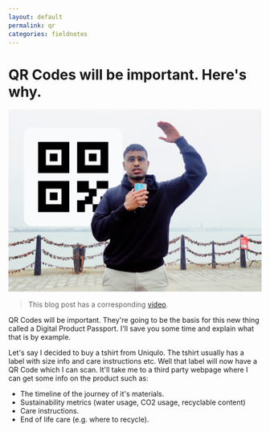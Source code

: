 ```yaml
---
layout: default
permalink: qr
categories: fieldnotes
---
```


# QR Codes will be important. Here's why.

![10years](/assets/covers/qr.png)

> This blog post has a corresponding [video](https://www.youtube.com/watch?v=vOgJ0UfwLng).

QR Codes will be important.
They're going to be the basis for this new thing called a Digital Product Passport.
I'll save you some time and explain what that is by example.

Let's say I decided to buy a tshirt from Uniqulo. 
The tshirt usually has a label with size info and care instructions etc.
Well that label will now have a QR Code which I can scan.
It'll take me to a third party webpage where I can get some info on the product such as:
* The timeline of the journey of it's materials.
* Sustainability metrics (water usage, CO2 usage, recyclable content)
* Care instructions.
* End of life care (e.g. where to recycle).